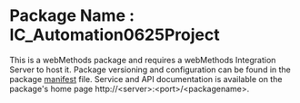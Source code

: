 # Package Name : IC_Automation0625Project
This is a webMethods package and requires a webMethods Integration Server to host it. Package versioning and configuration can be found in the package [manifest](./IC_Automation0625Project/manifest.v3) file. Service and API documentation is available on the package's home page http://&lt;server&gt;:&lt;port&gt;/&lt;packagename>.